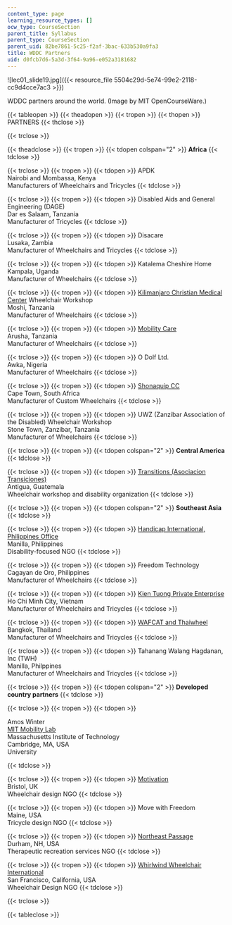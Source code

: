 ```yaml
---
content_type: page
learning_resource_types: []
ocw_type: CourseSection
parent_title: Syllabus
parent_type: CourseSection
parent_uid: 82be7861-5c25-f2af-3bac-633b530a9fa3
title: WDDC Partners
uid: d0fcb7d6-5a3d-3f64-9a96-e052a3181682
---
```


![lec01_slide19.jpg]({{< resource_file 5504c29d-5e74-99e2-2118-cc9d4cce7ac3 >}})

WDDC partners around the world. (Image by MIT OpenCourseWare.)  

{{< tableopen >}}
{{< theadopen >}}
{{< tropen >}}
{{< thopen >}}
PARTNERS
{{< thclose >}}

{{< trclose >}}

{{< theadclose >}}
{{< tropen >}}
{{< tdopen colspan="2" >}}
**Africa**
{{< tdclose >}}

{{< trclose >}}
{{< tropen >}}
{{< tdopen >}}
APDK  
Nairobi and Mombassa, Kenya  
Manufacturers of Wheelchairs and Tricycles
{{< tdclose >}}

{{< trclose >}}
{{< tropen >}}
{{< tdopen >}}
Disabled Aids and General Engineering (DAGE)  
Dar es Salaam, Tanzania  
Manufacturer of Tricycles
{{< tdclose >}}

{{< trclose >}}
{{< tropen >}}
{{< tdopen >}}
Disacare  
Lusaka, Zambia  
Manufacturer of Wheelchairs and Tricycles
{{< tdclose >}}

{{< trclose >}}
{{< tropen >}}
{{< tdopen >}}
Katalema Cheshire Home  
Kampala, Uganda  
Manufacturer of Wheelchairs
{{< tdclose >}}

{{< trclose >}}
{{< tropen >}}
{{< tdopen >}}
[Kilimanjaro Christian Medical Center](http://www.kcmc.ac.tz/) Wheelchair Workshop  
Moshi, Tanzania  
Manufacturer of Wheelchairs
{{< tdclose >}}

{{< trclose >}}
{{< tropen >}}
{{< tdopen >}}
[Mobility Care](http://www.wheelchairs.co.tz/)  
Arusha, Tanzania  
Manufacturer of Wheelchairs
{{< tdclose >}}

{{< trclose >}}
{{< tropen >}}
{{< tdopen >}}
O Dolf Ltd.  
Awka, Nigeria  
Manufacturer of Wheelchairs
{{< tdclose >}}

{{< trclose >}}
{{< tropen >}}
{{< tdopen >}}
[Shonaquip CC](https://shonaquip.co.za/)  
Cape Town, South Africa  
Manufacturer of Custom Wheelchairs
{{< tdclose >}}

{{< trclose >}}
{{< tropen >}}
{{< tdopen >}}
UWZ (Zanzibar Association of the Disabled) Wheelchair Workshop  
Stone Town, Zanzibar, Tanzania  
Manufacturer of Wheelchairs
{{< tdclose >}}

{{< trclose >}}
{{< tropen >}}
{{< tdopen colspan="2" >}}
**Central America**
{{< tdclose >}}

{{< trclose >}}
{{< tropen >}}
{{< tdopen >}}
[Transitions (Asociacion Transiciones)](http://www.transitionsfoundation.org/)  
Antigua, Guatemala  
Wheelchair workshop and disability organization
{{< tdclose >}}

{{< trclose >}}
{{< tropen >}}
{{< tdopen colspan="2" >}}
**Southeast Asia**
{{< tdclose >}}

{{< trclose >}}
{{< tropen >}}
{{< tdopen >}}
[Handicap International, Philippines Office](http://www.handicapinternational.ph/)  
Manilla, Philippines  
Disability-focused NGO
{{< tdclose >}}

{{< trclose >}}
{{< tropen >}}
{{< tdopen >}}
Freedom Technology  
Cagayan de Oro, Philippines  
Manufacturer of Wheelchairs
{{< tdclose >}}

{{< trclose >}}
{{< tropen >}}
{{< tdopen >}}
[Kien Tuong Private Enterprise](http://kientuong.net/en/home/)  
Ho Chi Minh City, Vietnam  
Manufacturer of Wheelchairs and Tricycles
{{< tdclose >}}

{{< trclose >}}
{{< tropen >}}
{{< tdopen >}}
[WAFCAT and Thaiwheel](https://wafcat.or.th/site/index)  
Bangkok, Thailand  
Manufacturer of Wheelchairs and Tricycles
{{< tdclose >}}

{{< trclose >}}
{{< tropen >}}
{{< tdopen >}}
Tahanang Walang Hagdanan, Inc (TWH)  
Manilla, Philppines  
Manufacturer of Wheelchairs and Tricycles
{{< tdclose >}}

{{< trclose >}}
{{< tropen >}}
{{< tdopen colspan="2" >}}
**Developed country partners**
{{< tdclose >}}

{{< trclose >}}
{{< tropen >}}
{{< tdopen >}}


Amos Winter  
[MIT Mobility Lab](https://mobility.mit.edu/)  
Massachusetts Institute of Technology  
Cambridge, MA, USA  
University


{{< tdclose >}}

{{< trclose >}}
{{< tropen >}}
{{< tdopen >}}
[Motivation](http://www.motivation.org.uk/)  
Bristol, UK  
Wheelchair design NGO
{{< tdclose >}}

{{< trclose >}}
{{< tropen >}}
{{< tdopen >}}
Move with Freedom  
Maine, USA  
Tricycle design NGO
{{< tdclose >}}

{{< trclose >}}
{{< tropen >}}
{{< tdopen >}}
[Northeast Passage](http://www.nepassage.org/)  
Durham, NH, USA  
Therapeutic recreation services NGO
{{< tdclose >}}

{{< trclose >}}
{{< tropen >}}
{{< tdopen >}}
[Whirlwind Wheelchair International](https://whirlwindwheelchair.org)  
San Francisco, California, USA  
Wheelchair Design NGO
{{< tdclose >}}

{{< trclose >}}

{{< tableclose >}}